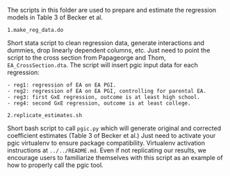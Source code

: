 The scripts in this folder are used to prepare and estimate the regression models in
Table 3 of Becker et al.


`1.make_reg_data.do`

Short stata script to clean regression data, generate interactions and dummies, drop
linearly dependent columns, etc. Just need to point the script to the cross section
from Papageorge and Thom, `EA_CrossSection.dta`. The script will insert pgic input data
for each regression:

    - reg1: regression of EA on EA PGI.
    - reg2: regression of EA on EA PGI, controlling for parental EA.
    - reg3: first GxE regression, outcome is at least high school.
    - reg4: second GxE regression, outcome is at least college.


`2.replicate_estimates.sh`

Short bash script to call `pgic.py` which will generate original and corrected
coefficient estimates (Table 3 of Becker et al.) Just need to activate your pgic
virtualenv to ensure package compatibility. Virtualenv activation instructions at
`../../README.md`. Even if not replicating our results, we encourage users to familiarize
themselves with this script as an example of how to properly call the pgic tool.

